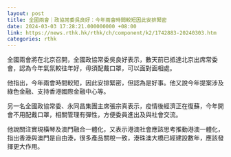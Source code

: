```yaml
---
layout: post
title: 全國兩會｜政協常委吳良好：今年兩會時間較短因此安排緊密
date: 2024-03-03 17:28:21.000000000 +08:00
link: https://news.rthk.hk/rthk/ch/component/k2/1742883-20240303.htm
categories: rthk
---
```


全國兩會將在北京召開，全國政協常委吳良好表示，數天前已抵達北京出席常委會，認為今年氣氛較往年好，毋須配戴口罩，可以面對面相處。

他指出，今年兩會時間較短，因此安排緊密，但認為是好事。他又說今年提案涉及綠色金融、支持香港國際金融中心等。

另一名全國政協常委、永同昌集團主席張宗真表示，疫情後經濟正在復蘇，今年開會不用配戴口罩，相關管理有彈性，方便委員進出及與社會交流。

他說關注實現橫琴及澳門融合一體化，又表示港澳社會應該思考推動港澳一體化，指出香港與澳門是自由港，很多產品關稅一致，港珠澳大橋已經建設數年，應該發揮更大作用。
